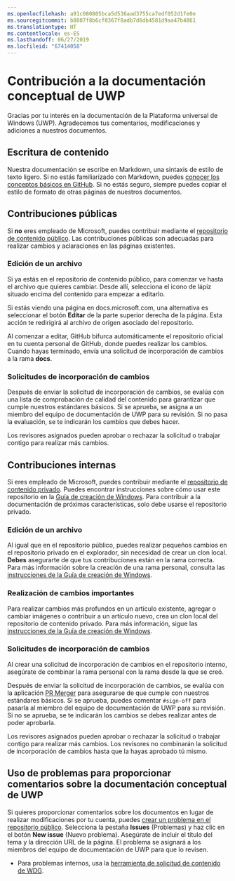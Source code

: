 ```yaml
---
ms.openlocfilehash: a91c080805bca5d536aad3755ca7edf052d1fe0e
ms.sourcegitcommit: b8087f8b6cf8367f8adb7d6db4581d9aa47b4861
ms.translationtype: HT
ms.contentlocale: es-ES
ms.lasthandoff: 06/27/2019
ms.locfileid: "67414058"
---
```

# <a name="contributing-to-uwp-conceptual-documentation"></a>Contribución a la documentación conceptual de UWP

Gracias por tu interés en la documentación de la Plataforma universal de Windows (UWP). Agradecemos tus comentarios, modificaciones y adiciones a nuestros documentos.

## <a name="writing-content"></a>Escritura de contenido

Nuestra documentación se escribe en Markdown, una sintaxis de estilo de texto ligero. Si no estás familiarizado con Markdown, puedes [conocer los conceptos básicos en GitHub](https://guides.github.com/features/mastering-markdown/). Si no estás seguro, siempre puedes copiar el estilo de formato de otras páginas de nuestros documentos.

## <a name="public-contributions"></a>Contribuciones públicas

Si **no** eres empleado de Microsoft, puedes contribuir mediante el [repositorio de contenido público](https://github.com/MicrosoftDocs/windows-uwp). Las contribuciones públicas son adecuadas para realizar cambios y aclaraciones en las páginas existentes.

### <a name="editing-a-file"></a>Edición de un archivo

Si ya estás en el repositorio de contenido público, para comenzar ve hasta el archivo que quieres cambiar. Desde allí, selecciona el icono de lápiz situado encima del contenido para empezar a editarlo.

Si estás viendo una página en docs.microsoft.com, una alternativa es seleccionar el botón **Editar** de la parte superior derecha de la página. Esta acción te redirigirá al archivo de origen asociado del repositorio.

Al comenzar a editar, GitHub bifurca automáticamente el repositorio oficial en tu cuenta personal de GitHub, donde puedes realizar los cambios. Cuando hayas terminado, envía una solicitud de incorporación de cambios a la rama **docs**.

### <a name="pull-requests"></a>Solicitudes de incorporación de cambios

Después de enviar la solicitud de incorporación de cambios, se evalúa con una lista de comprobación de calidad del contenido para garantizar que cumple nuestros estándares básicos. Si se aprueba, se asigna a un miembro del equipo de documentación de UWP para su revisión. Si no pasa la evaluación, se te indicarán los cambios que debes hacer.

Los revisores asignados pueden aprobar o rechazar la solicitud o trabajar contigo para realizar más cambios.

## <a name="internal-contributions"></a>Contribuciones internas

Si eres empleado de Microsoft, puedes contribuir mediante el [repositorio de contenido privado](https://github.com/microsoftdocs/windows-uwp-pr). Puedes encontrar instrucciones sobre cómo usar este repositorio en la [Guía de creación de Windows](https://review.docs.microsoft.com/windows-authoring-guide/uwp/?branch=master). Para contribuir a la documentación de próximas características, solo debe usarse el repositorio privado.

### <a name="editing-a-file"></a>Edición de un archivo

Al igual que en el repositorio público, puedes realizar pequeños cambios en el repositorio privado en el explorador, sin necesidad de crear un clon local. **Debes** asegurarte de que tus contribuciones están en la rama correcta. Para más información sobre la creación de una rama personal, consulta las [instrucciones de la Guía de creación de Windows](https://review.docs.microsoft.com/windows-authoring-guide/uwp/conceptual/branches?branch=master).

### <a name="making-substantial-changes"></a>Realización de cambios importantes

Para realizar cambios más profundos en un artículo existente, agregar o cambiar imágenes o contribuir a un artículo nuevo, crea un clon local del repositorio de contenido privado. Para más información, sigue las [instrucciones de la Guía de creación de Windows](https://review.docs.microsoft.com/windows-authoring-guide/uwp/conceptual/).

### <a name="pull-requests"></a>Solicitudes de incorporación de cambios

Al crear una solicitud de incorporación de cambios en el repositorio interno, asegúrate de combinar la rama personal con la rama desde la que se creó.

Después de enviar la solicitud de incorporación de cambios, se evalúa con la aplicación [PR Merger](https://review.docs.microsoft.com/help/contribute/prmerger-overview?branch=master) para asegurarse de que cumple con nuestros estándares básicos. Si se aprueba, puedes comentar `#sign-off` para pasarla al miembro del equipo de documentación de UWP para su revisión. Si no se aprueba, se te indicarán los cambios se debes realizar antes de poder aprobarla.

Los revisores asignados pueden aprobar o rechazar la solicitud o trabajar contigo para realizar más cambios. Los revisores no combinarán la solicitud de incorporación de cambios hasta que la hayas aprobado tú mismo.

## <a name="using-issues-to-provide-feedback-on-uwp-conceptual-documentation"></a>Uso de problemas para proporcionar comentarios sobre la documentación conceptual de UWP

Si quieres proporcionar comentarios sobre los documentos en lugar de realizar modificaciones por tu cuenta, puedes [crear un problema en el repositorio público](https://github.com/MicrosoftDocs/windows-uwp/issues). Selecciona la pestaña **Issues** (Problemas) y haz clic en el botón **New issue** (Nuevo problema). Asegúrate de incluir el título del tema y la dirección URL de la página. El problema se asignará a los miembros del equipo de documentación de UWP para que lo revisen.

* Para problemas internos, usa la [herramienta de solicitud de contenido de WDG](https://aka.ms/pubrequest).
